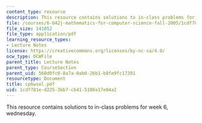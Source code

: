 ```yaml
---
content_type: resource
description: This resource contains solutions to in-class problems for week 6, wednesday.
file: /courses/6-042j-mathematics-for-computer-science-fall-2005/1cdf781ed2253bb7cb415100a17e04a2_cp6wsol.pdf
file_size: 141052
file_type: application/pdf
learning_resource_types:
- Lecture Notes
license: https://creativecommons.org/licenses/by-nc-sa/4.0/
ocw_type: OCWFile
parent_title: Lecture Notes
parent_type: CourseSection
parent_uid: 560d0fc0-0a7a-0ab0-26b1-b8fe9fc17391
resourcetype: Document
title: cp6wsol.pdf
uid: 1cdf781e-d225-3bb7-cb41-5100a17e04a2
---
```

This resource contains solutions to in-class problems for week 6, wednesday.